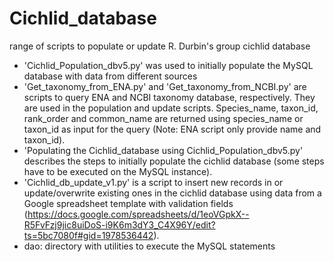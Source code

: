 # Cichlid_database
range of scripts to populate or update R. Durbin's group cichlid database
- 'Cichlid_Population_dbv5.py' was used to initially populate the MySQL database with data from different sources
- 'Get_taxonomy_from_ENA.py' and 'Get_taxonomy_from_NCBI.py' are scripts to query ENA and NCBI taxonomy database, respectively. They are used in the population and update scripts. Species_name, taxon_id, rank_order and common_name are returned using species_name or taxon_id as input for the query (Note: ENA script only provide name and taxon_id).
- 'Populating the Cichlid_database using Cichlid_Population_dbv5.py' describes the steps to initially populate the cichlid database (some steps have to be executed on the MySQL instance).
- 'Cichlid_db_update_v1.py' is a script to insert new records in or update/overwrite existing ones in the cichlid database using data from a Google spreadsheet template with validation fields (https://docs.google.com/spreadsheets/d/1eoVGpkX--R5FvFzj9jic8uiDoS-i9K6m3dY3_C4X96Y/edit?ts=5bc7080f#gid=1978536442).
- dao: directory with utilities to execute the MySQL statements

